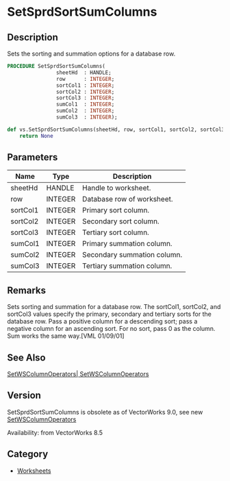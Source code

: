 # SetSprdSortSumColumns

## Description
Sets the sorting and summation options for a database row.

```pascal
PROCEDURE SetSprdSortSumColumns(
				sheetHd  : HANDLE;
				row      : INTEGER;
				sortCol1 : INTEGER;
				sortCol2 : INTEGER;
				sortCol3 : INTEGER;
				sumCol1  : INTEGER;
				sumCol2  : INTEGER;
				sumCol3  : INTEGER);
```

```python
def vs.SetSprdSortSumColumns(sheetHd, row, sortCol1, sortCol2, sortCol3, sumCol1, sumCol2, sumCol3):
    return None
```

## Parameters
|Name|Type|Description|
|---|---|---|
|sheetHd|HANDLE|Handle to worksheet.|
|row|INTEGER|Database row of worksheet.|
|sortCol1|INTEGER|Primary sort column.|
|sortCol2|INTEGER|Secondary sort column.|
|sortCol3|INTEGER|Tertiary sort column.|
|sumCol1|INTEGER|Primary summation column.|
|sumCol2|INTEGER|Secondary summation column.|
|sumCol3|INTEGER|Tertiary summation column.|

## Remarks
Sets sorting and summation for a database row.  The sortCol1, sortCol2, and sortCol3 values specify the primary, secondary and tertiary sorts for the database row.  Pass a positive column for a descending sort; pass a negative column for an ascending sort.  For no sort,  pass 0 as the column.  Sum works the same way.[VML 01/09/01]

## See Also
[SetWSColumnOperators| SetWSColumnOperators](SetWSColumnOperators|%20SetWSColumnOperators.md)

## Version
SetSprdSortSumColumns is obsolete as of VectorWorks 9.0, see new [ SetWSColumnOperators](SetWSColumnOperators.md)

Availability: from VectorWorks 8.5

## Category
* [Worksheets](../Categories/Worksheets.md)
